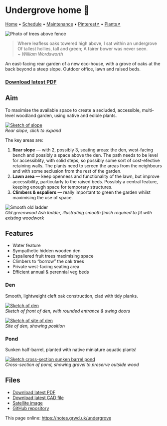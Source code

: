 # Undergrove home 🏡

[Home](https://notes.grwd.uk/undergrove/) • [Schedule](https://notes.grwd.uk/undergrove/schedule) • [Maintenance](https://notes.grwd.uk/undergrove/maintenance) • [Pinterest↗](https://pinterest.co.uk/NatureWorksGarden/undergrove) • [Plants↗](https://bit.ly/undergrove-plants)

![Photo of trees above fence](https://res.cloudinary.com/growdigital/image/upload/w_320/v1653663044/undergrove/oak-grove-220526.jpg)

> Where leafless oaks towered high above, I sat within an undergrove<br>Of tallest hollies, tall and green; A fairer bower was never seen.  
~ _William Wordsworth_

An east-facing rear garden of a new eco-house, with a grove of oaks at the back beyond a steep slope. Outdoor office, lawn and raised beds.

### [Download latest PDF](https://github.com/growdigital/undergrove/raw/main/undergrove.pdf)

## Aim

To maximise the available space to create a secluded, accessible, multi-level woodland garden, using native and edible plants. 

[![Sketch of slope](https://res.cloudinary.com/growdigital/image/upload/w_420/v1654091710/undergrove/undergrove-sketch-bank.jpg)](https://res.cloudinary.com/growdigital/image/upload/v1654091710/undergrove/undergrove-sketch-bank.jpg)  
_Rear slope, click to expand_

The key areas are:

1. **Rear slope** — with 2, possibly 3, seating areas: the den, west-facing bench and possibly a space above the den. The path needs to be level for accessiblity, with solid steps, so possibly some sort of cost-efective retaining walls. The plants need to screen the areas from the neighbours and with some seclusion from the rest of the garden.
2. **Lawn area** — keep openness and functionality of the lawn, but improve accessibility, particularly to the raised beds. Possibly a central feature, keeping enough space for temporary structures.
3. **Climbers & espaliers** — really important to green the garden whilst maximising the use of space.

![Smooth old ladder](https://res.cloudinary.com/growdigital/image/upload/w_320/v1653662220/undergrove/ladder-angle-220520.jpg)  
_Old greenwood Ash ladder, illustrating smooth finish required to fit with existing woodwork_

## Features

* Water feature
* Sympathetic hidden wooden den
* Espaliered fruit trees maximising space
* Climbers to “borrow” the oak trees
* Private west-facing seating area
* Efficient annual & perennial veg beds

### Den

Smooth, lightweight cleft oak construction, clad with tidy planks.

[![Sketch of den](https://res.cloudinary.com/growdigital/image/upload/w_320/v1654091725/undergrove/den-sketch-entrance.jpg)](https://res.cloudinary.com/growdigital/image/upload/v1654091725/undergrove/den-sketch-entrance.jpg)  
_Sketch of front of den, with rounded entrance & swing doors_

[![Sketch of site of den](https://res.cloudinary.com/growdigital/image/upload/w_320/v1654091711/undergrove/undergrove-sketch-den-site.jpg)](https://res.cloudinary.com/growdigital/image/upload/v1654091711/undergrove/undergrove-sketch-den-site.jpg)  
_Site of den, showing position_

### Pond

Sunken half-barrel, planted with native miniature aquatic plants!

[![Sketch cross-section sunken barrel pond](https://res.cloudinary.com/growdigital/image/upload/w_320/v1654091709/undergrove/pond-cross-section.jpg)](https://res.cloudinary.com/growdigital/image/upload/v1654091709/undergrove/pond-cross-section.jpg)  
_Cross-section of pond, showing gravel to preserve outside wood_

## Files

* [Download latest PDF](https://github.com/growdigital/undergrove/raw/main/undergrove.pdf)
* [Download latest CAD file](https://downgit.github.io/#/home?url=https://github.com/growdigital/undergrove/blob/main/undergrove.dxf)
* [Satellite image](https://github.com/growdigital/undergrove/raw/main/satellite.jpg)
* [GitHub repository](https://github.com/growdigital/undergrove)

This page online: <https://notes.grwd.uk/undergrove>
